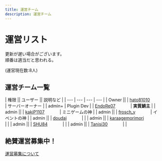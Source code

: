 ```yaml
---
title: 運営チーム
description: 運営チーム
---
```


# 運営リスト
更新が遅い場合がございます。
<br>
順番は適当だと思われる。

(運営現在数:8人)

## 運営チーム一覧

| 権限 || ユーザー || 説明など |
| --- | --- | --- | --- |
| Owner                        || <mc-avatar user="hato810424" /> | [hato81010](hato810424)    　    　　| サーバーオーナー |
| admin+ | Plugin Dev         | <mc-avatar user="EndoRe07" /> | [EndoRe07](EndoRe07)    　    　　| **実質鯖主** |
| admin         || <mc-avatar user="kakiP1107" /> | [kakiP1107](kakiP1107)    　    　　| ミニゲームの神 |
| admin         || <mc-avatar user="frosch_y" /> | [frosch_y](frosch_y)    　    　　| イベントの神 |
| admin         || <mc-avatar user="doudai" /> | [doudai](doudai)    　    　　|  |
| admin         || <mc-avatar user="karaagemorimori" /> | [karaagemorimori](karaagemorimori)    　    　　|  |
| admin         || <mc-avatar user="SHU84" /> | [SHU84](SHU84)    　    　　|  |
| admin         || <mc-avatar user="Tanisi30" /> | [Tanisi30](Tanisi30)    　    　　|  |

## 絶賛運営募集中！
[運営募集について](/pages/recruit-info)
